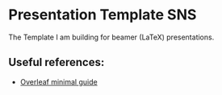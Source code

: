 # Presentation Template SNS
The Template I am building for beamer (LaTeX) presentations.


## Useful references:
- [Overleaf minimal guide](https://it.overleaf.com/learn/latex/Beamer_Presentations%3A_A_Tutorial_for_Beginners_(Part_1)%E2%80%94Getting_Started)
